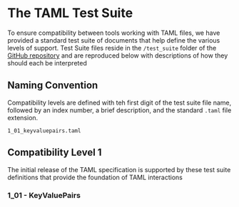 # The TAML Test Suite

To ensure compatibility between tools working with TAML files, we have provided a standard test suite of documents that help define the various levels of support.  Test Suite files reside in the `/test_suite` folder of the [GitHub repository](https://github.com/csharpfritz/TAML) and are reproduced below with descriptions of how they should each be interpreted

## Naming Convention

Compatibility levels are defined with teh first digit of the test suite file name, followed by an index number, a brief description, and the standard `.taml` file extension.

```
1_01_keyvaluepairs.taml
```

## Compatibility Level 1

The initial release of the TAML specification is supported by these test suite definitions that provide the foundation of TAML interactions

### 1_01 - KeyValuePairs


